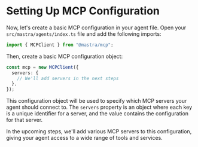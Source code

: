# Setting Up MCP Configuration

Now, let's create a basic MCP configuration in your agent file. Open your `src/mastra/agents/index.ts` file and add the following imports:

```typescript
import { MCPClient } from "@mastra/mcp";
```

Then, create a basic MCP configuration object:

```typescript
const mcp = new MCPClient({
  servers: {
    // We'll add servers in the next steps
  },
});
```

This configuration object will be used to specify which MCP servers your agent should connect to. The `servers` property is an object where each key is a unique identifier for a server, and the value contains the configuration for that server.

In the upcoming steps, we'll add various MCP servers to this configuration, giving your agent access to a wide range of tools and services.
